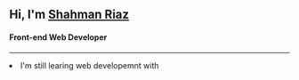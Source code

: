 <h2>Hi, I'm <a href="#">Shahman Riaz</a></h2>
<h4>Front-end Web Developer</h4>
<hr>
<li>I'm still learing web developemnt with <a href="https://www.programming-hero.com>Programming Hero</a></li>
  <li>Always Try to learn new technology</li>
